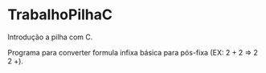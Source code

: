 # TrabalhoPilhaC
Introdução a pilha com C.

Programa para converter formula infixa básica para pós-fixa (EX: 2 + 2 => 2 2 +).
